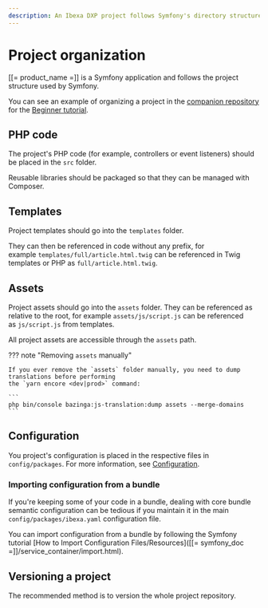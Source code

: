 ```yaml
---
description: An Ibexa DXP project follows Symfony's directory structure to organize files in the project.
---
```


# Project organization

[[= product_name =]] is a Symfony application and follows the project structure used by Symfony.

You can see an example of organizing a project in the [companion repository](https://github.com/ezsystems/ezplatform-ee-beginner-tutorial/tree/v3-master) for the [Beginner tutorial](page_and_form_tutorial.md).

## PHP code

The project's PHP code (for example, controllers or event listeners) should be placed in the `src` folder.

Reusable libraries should be packaged so that they can be managed with Composer.

## Templates

Project templates should go into the `templates` folder.

They can then be referenced in code without any prefix, for example `templates/full/article.html.twig` can be referenced in Twig templates or PHP as `full/article.html.twig`.

## Assets

Project assets should go into the `assets` folder.
They can be referenced as relative to the root, for example `assets/js/script.js` can be referenced as `js/script.js` from templates.

All project assets are accessible through the `assets` path.

??? note "Removing `assets` manually"

    If you ever remove the `assets` folder manually, you need to dump translations before performing
    the `yarn encore <dev|prod>` command:

    ```
    php bin/console bazinga:js-translation:dump assets --merge-domains
    ```

## Configuration

You project's configuration is placed in the respective files in `config/packages`.
For more information, see [Configuration](configuration.md).

### Importing configuration from a bundle

If you're keeping some of your code in a bundle, dealing with core bundle semantic configuration can be tedious if you maintain it in the main `config/packages/ibexa.yaml` configuration file.

You can import configuration from a bundle by following the Symfony tutorial [How to Import Configuration Files/Resources]([[= symfony_doc =]]/service_container/import.html).

## Versioning a project

The recommended method is to version the whole project repository.
